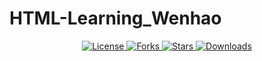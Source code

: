 # HTML-Learning_Wenhao

<!-- 使用居中文本对齐的段落标签来集中显示徽章 -->
<p style="text-align: center;">
  <!-- 链接到项目的许可证页面 -->
  <a href="https://github.com/Zzaphkiel/Seraphine/blob/main/LICENSE">
    <!-- 显示项目许可证类型的徽章 -->
    <img src="https://img.shields.io/github/license/Zzaphkiel/Seraphine?style=flat&label=License" alt="License">
  </a>
  <!-- 链接到项目的Fork页面 -->
  <a href="https://github.com/Zzaphkiel/Seraphine/forks">
    <!-- 显示项目被Fork的次数的徽章 -->
    <img src="https://img.shields.io/github/forks/Zzaphkiel/Seraphine?style=flat&label=Forks" alt="Forks">
  </a>
  <!-- 链接到项目的Stars页面 -->
  <a href="https://github.com/Zzaphkiel/Seraphine/stargazers">
    <!-- 显示项目获得星标的数量的徽章 -->
    <img src="https://img.shields.io/github/stars/Zzaphkiel/Seraphine?style=flat&label=Stars" alt="Stars">
  </a>
  <!-- 链接到项目的下载页面 -->
  <a href="https://github.com/Zzaphkiel/Seraphine/releases">
    <!-- 显示项目的总下载量的徽章 -->
    <img src="https://img.shields.io/github/downloads/Zzaphkiel/Seraphine/total?style=flat&label=Downloads" alt="Downloads">
  </a>
</p>
